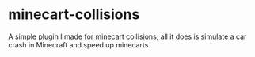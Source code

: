 # minecart-collisions
A simple plugin I made for minecart collisions, all it does is simulate a car crash in Minecraft and speed up minecarts
